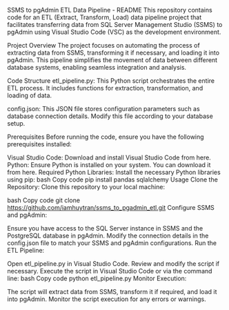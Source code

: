 
SSMS to pgAdmin ETL Data Pipeline - README
This repository contains code for an ETL (Extract, Transform, Load) data pipeline project that facilitates transferring data from SQL Server Management Studio (SSMS) to pgAdmin using Visual Studio Code (VSC) as the development environment.

Project Overview
The project focuses on automating the process of extracting data from SSMS, transforming it if necessary, and loading it into pgAdmin. This pipeline simplifies the movement of data between different database systems, enabling seamless integration and analysis.

Code Structure
etl_pipeline.py: This Python script orchestrates the entire ETL process. It includes functions for extraction, transformation, and loading of data.

config.json: This JSON file stores configuration parameters such as database connection details. Modify this file according to your database setup.

Prerequisites
Before running the code, ensure you have the following prerequisites installed:

Visual Studio Code: Download and install Visual Studio Code from here.
Python: Ensure Python is installed on your system. You can download it from here.
Required Python Libraries: Install the necessary Python libraries using pip:
bash
Copy code
pip install pandas sqlalchemy
Usage
Clone the Repository: Clone this repository to your local machine:

bash
Copy code
git clone https://github.com/iamhuytran/ssms_to_pgadmin_etl.git
Configure SSMS and pgAdmin:

Ensure you have access to the SQL Server instance in SSMS and the PostgreSQL database in pgAdmin.
Modify the connection details in the config.json file to match your SSMS and pgAdmin configurations.
Run the ETL Pipeline:

Open etl_pipeline.py in Visual Studio Code.
Review and modify the script if necessary.
Execute the script in Visual Studio Code or via the command line:
bash
Copy code
python etl_pipeline.py
Monitor Execution:

The script will extract data from SSMS, transform it if required, and load it into pgAdmin.
Monitor the script execution for any errors or warnings.
